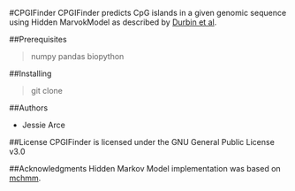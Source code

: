 #CPGIFinder
CPGIFinder predicts CpG islands in a given genomic sequence using Hidden MarvokModel as described by [Durbin et al](emanticscholar.org/paper/Biological-Sequence-Analysis%3A-Probabilistic-Models-Durbin-Eddy/571f5bbecd3a083a2bb6844f59a3f8cea237252e#citing-papers). 

##Prerequisites
> numpy
> pandas
> biopython

##Installing
> git clone 


##Authors
* Jessie Arce

##License
CPGIFinder is licensed under the GNU General Public License v3.0

##Acknowledgments
Hidden Markov Model implementation was based on [mchmm](https://github.com/maximtrp/mchmm).

